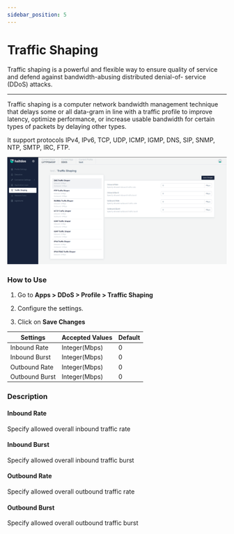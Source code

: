 ```yaml
---
sidebar_position: 5
---
```


# Traffic Shaping

Traffic shaping is a powerful and flexible way to ensure quality of service and defend against bandwidth-abusing distributed denial-of- service (DDoS) attacks.

---

Traffic shaping is a computer network bandwidth management technique that delays some or all data-gram in line with a traffic profile to improve latency, optimize performance, or increase usable bandwidth for certain types of packets by delaying other types.

It support protocols IPv4, IPv6, TCP, UDP, ICMP, IGMP, DNS, SIP, SNMP, NTP, SMTP, IRC, FTP.

![traffic_shaping](/img/ddos/v2/traffic_shaping.png)

### How to Use

1. Go to **Apps > DDoS > Profile > Traffic Shaping**

2. Configure the settings.

3. Click on **Save Changes**

| Settings       | Accepted Values | Default |
|----------------|-----------------|---------|
| Inbound  Rate  | Integer(Mbps)   | 0       |
| Inbound Burst  | Integer(Mbps)   | 0       |
| Outbound Rate  | Integer(Mbps)   | 0       |
| Outbound Burst | Integer(Mbps)   | 0       |

### Description

#### Inbound Rate

Specify allowed overall inbound traffic rate

#### Inbound Burst

Specify allowed overall inbound traffic burst

#### Outbound Rate

Specify allowed overall outbound traffic rate

#### Outbound Burst

Specify allowed overall outbound traffic burst